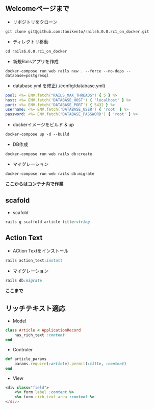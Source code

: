 ## Welcomeページまで

- リポジトリをクローン
```git
git clone git@github.com:tanikento/rails6.0.0.rc1_on_docker.git
```

- ディレクトリ移動
```shell
cd rails6.0.0.rc1_on_docker
```

- 新規Railsアプリを作成
```docker
docker-compose run web rails new . --force --no-deps --database=postgresql
```

- database.yml を修正(./config/database.yml)
```yml
pool: <%= ENV.fetch("RAILS_MAX_THREADS") { 5 } %>
host: <%= ENV.fetch('DATABASE_HOST') { 'localhost' } %>
port: <%= ENV.fetch('DATABASE_PORT') { 5432 } %>
username: <%= ENV.fetch('DATABASE_USER') { 'root' } %>
password: <%= ENV.fetch('DATABASE_PASSWORD') { 'root' } %>
```

- dockerイメージをビルド & up
```docker
docker-compose up -d --build
```

- DB作成
```docker
docker-compose run web rails db:create
```

- マイグレーション
```docker
docker-compose run web rails db:migrate
```

**ここからはコンテナ内で作業**

## scafold
- scafold
```ruby
rails g scaffold article title:string
```

## Action Text
- ACtion Textをインストール
```ruby
rails action_text:install
```

- マイグレーション
```ruby
rails db:migrate
```

**ここまで**

## リッチテキスト適応

- Model
```ruby
class Article < ApplicationRecord
    has_rich_text :content
end
```

- Controler
```ruby
def article_params
    params.require(:article).permit(:title, :content)
end
```

- View
```ruby
<div class="field">
    <%= form.label :content %>
    <%= form.rich_text_area :content %>
</div>
```
